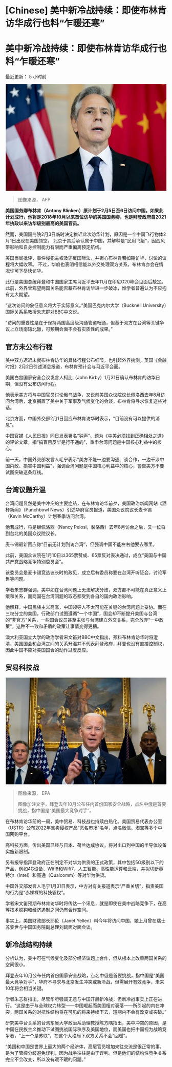 # [Chinese] 美中新冷战持续：即使布林肯访华成行也料“乍暖还寒”

#  美中新冷战持续：即使布林肯访华成行也料“乍暖还寒”


最近更新： 5 小时前

![2022年7月9日，美国国务卿布林肯在印尼假胜地巴厘岛与中国外交部长王毅会晤。](_128506904_gettyimages-1241786751.jpg)

> 图像来源，  AFP

**美国国务卿布林肯（Antony Blinken）原计划于2月5日至6日访问中国。如果此计划成行，他将是2018年10月以来首位访华的美国国务卿，也是拜登政府自2021年执政以来访华级别最高的美国官员。**

然而，美国国务院2月3日临时决定推迟此次访华计划，原因是一个中国飞行物体2月1日出现在美国领空。 北京于其后承认属于中国，并解释是"民用飞艇"，因西风带影响和自身控制能力有限而严重偏离预定航线。

美国当局批评，事件侵犯主权及违反国际法，并担心布林肯若如期访华，讨论的议程将大幅收窄。 不过，华府也表明相信能以外交处理双方关系，布林肯亦会在情况许可下尽快访华。

此行是美国总统拜登和中国国家主席习近平去年11月在印尼G20峰会见面后敲定。此前，外界曾观望两国关系能否藉布林肯访华进一步破冰，惟学者普遍认为不应抱有太大期望。

“这次访问的象征意义将大于实际意义。”美国巴克内尔大学（Bucknell University）国际关系系教授朱志群对BBC中文说。

“访问的重要性是在于保持两国高层级沟通管道畅通，但基于双方在台湾等关键争议上立场南辕北辙，可预期会面不会有实质性的成果。”

##  官方未公布行程


美中双方迟迟未就布林肯访华的具体行程公布细节，也引起外界揣测。英国《金融时报》2月2日引述消息报道，布林肯预计会与习近平会面。

美国白宫国家安全会议发言人柯比（John Kirby）1月31日确认布林肯的访华日期，但没有公布访问行程。

他表示美方将与中国官员讨论俄乌战争，又说前美国众议院议长佩洛西去年8月访问台湾后，北京搁置了美中关于军事及气候变化的会谈，布林肯将寻求恢复这些对话。

北京方面，中国外交部2月1日回应布林肯访华时表示，“目前没有可以提供的消息”。

中国官媒《人民日报》同日发表署名“钟声”、题为《中美必须找到正确相处之道》的评论文章，指“搞盲目反华是行不通的”，重申台湾问题是中国核心利益中的核心。

前一天，中国外交部发言人毛宁表示“美方不能一边要沟通、谈合作，一边干涉中国内政、损害中国利益”，强调台湾问题是中国核心利益中的核心，警告美方不要试图突破这条红线。

##  台湾议题升温

台湾问题显然是美中冲突的主要症结，在布林肯访华前夕，美国政治新闻网站《酒杯新闻》（Punchbowl News）引述华府官员报道，美国众议院议长麦卡锡（Kevin McCarthy）计划春季访问台湾。

他若成行，将是继佩洛西（Nancy Pelosi，裴洛西）去年8月访台之后，又一位将到台北的美国众议院议长。

麦卡锡最新回应称“目前无计划到访台湾”，但强调中国不能左右他要去哪里。

此前，美国众议院在1月10日以365票赞成、65票反对表决通过，成立“美国与中国共产党战略竞争特别委员会”。

该委员会是麦卡锡竞选议长时的政见，成立后有委员称要在台湾开听证会，讨论军售等问题。

学者朱志群强调，美中如在台湾问题上无法解决分歧，双方都不可能在真正意义上缓和关系，而两国在台湾问题的取态都受到各自的国内政治影响。

他解释，中国民族主义高涨，中国领导人不太可能在关键的台湾问题上妥协。而在三权分立的美国，行政部门试图遵循“一个中国”，国会却不断提升美国与台湾的“非官方”关系，一些国会议员甚至主张与台湾建立外交关系，完全放弃“一中政策”，这种不一致和矛盾的政策让事情变得更糟。

澳大利亚国立大学的政治学者宋文笛对BBC中文指出，预料布林肯访华时将澄清，美国国会和台湾之间的关系升温并不代表拜登政府，拜登也没有直接控制权，因此中国不应对美国国会的动作过度反应。

##  贸易科技战

![美国总统乔·拜登与美国国务卿安东尼·布林肯和美国国防部长劳埃德·奥斯汀](_128506906_873149fe-3d81-4e42-91df-5e4763e27291.jpg)

> 图像来源，  EPA
>
> 图像加注文字，拜登去年10月公布任内首份国家安全战略，点名中俄是首要挑战，指中国是“美国最大竞争对手”。

在布林肯访华前的一周，美中贸易、科技战也持续白热化。美国贸易代表办公室（USTR）公布2022年售卖侵权产品“恶名市场”名单，点名微信、淘宝等多个中国网购平台。

高科技方面，传出美国已经与日本、荷兰达成协议，将对出口到中国的半导体设备实施新限制。

另有报导指拜登政府正在制定不对华为供货的正式政策，其中包括5G级别以下的产品，例如4G设备、Wifi6和Wifi7、人工智能、高性能运算和云端，并拟切断英特尔（Intel）和高通（Qualcomm）等对华为供货。

中国外交部发言人毛宁1月31日表示，中方对有关报道表示“严重关切”，指责美国的行为是“赤裸裸的科技霸权”。

学者宋文笛预期布林肯访华时将传达一个讯息，就是即使在美中战略竞争下，在高等技术脱钩和经济遏制之间仍有合作空间。

事实上，美国财政部长耶伦（Janet Yellen）料今年将访问中国，她上月曾在瑞士苏黎世与中国国务院副总理刘鹤面对面会谈。

##  新冷战结构持续

分析认为，美中可在气候变化及部分经济议题上合作，但从根本上改善两国关系的空间很小。

拜登去年10月公布任内首份国家安全战略，点名中俄是首要挑战，指中国是“美国最大竞争对手”，华府不寻求与北京发生冲突或新冷战，但需展开有效竞争，未来10年将会相当关键。

学者朱志群指出，尽管华府强调无意与中国开展新冷战，但新冷战事实上正在进行。“这是由于与全球权力转型——中国崛起而美国相对衰落——所引起的内在冲突，两国关系的对抗性结构将在可见的将来持续下去，短期内不会有改变或突破。”

研究美中台关系的台湾东吴大学政治系助理教授陈方隅指出，美中冲突的原因，是中国在民族主义推动下试图挑战国际秩序及美国地位，而美国也把中国视为战略竞争者，“上一个是苏联”，在这个大格局下双方关系不会“回暖”。

“美国和中国是世界上最大的两个经济体，高层官员增加来往交流是很正常的事，是为了管控分歧避免误判，因为战争往往是由于误判。但是他们的结构性竞争关系完全不会改变，所以没有暖不暖的问题。”


